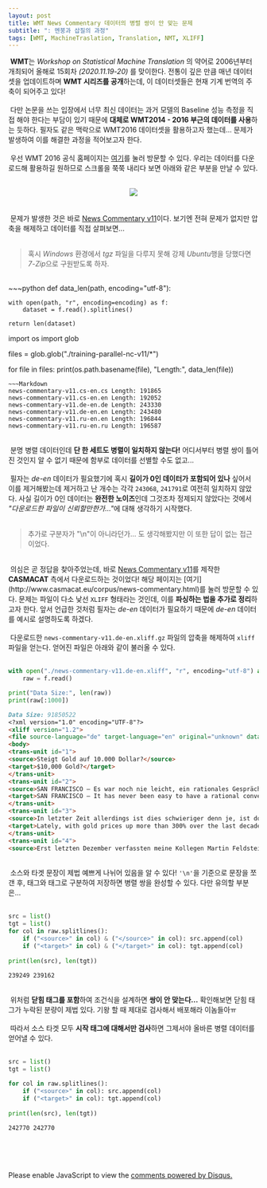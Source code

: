 ```yaml
---
layout: post
title: WMT News Commentary 데이터의 병렬 쌍이 안 맞는 문제
subtitle: ": 멘붕과 삽질의 과정"
tags: [WMT, MachineTraslation, Translation, NMT, XLIFF]
---
```


&nbsp;<strong>WMT</strong>는 <i>Workshop on Statistical Machine Translation</i> 의 약어로 2006년부터 개최되어 올해로 15회차 <i>(2020.11.19-20)</i> 를 맞이한다. 전통이 깊은 만큼 매년 데이터셋을 업데이트하며 <strong>WMT 시리즈를 공개</strong>하는데, 이 데이터셋들은 현재 기계 번역의 주축이 되어주고 있다!<br>
<br>
&nbsp;다만 논문을 쓰는 입장에서 너무 최신 데이터는 과거 모델의 Baseline 성능 측정을 직접 해야 한다는 부담이 있기 때문에 <strong>대체로 WMT2014 - 2016 부근의 데이터를 사용</strong>하는 듯하다. 필자도 같은 맥락으로 WMT2016 데이터셋을 활용하고자 했는데... 문제가 발생하여 이를 해결한 과정을 적어보고자 한다.<br>
<br>
&nbsp;우선 WMT 2016 공식 홈페이지는 [여기](https://www.statmt.org/wmt16/translation-task.html)를 눌러 방문할 수 있다. 우리는 데이터를 다운로드해 활용하길 원하므로 스크롤을 쭉쭉 내리다 보면 아래와 같은 부분을 만날 수 있다.<br>
<br>
<center>
<img src="https://raw.githubusercontent.com/dev-sngwn/dev-sngwn.github.io/master/_posts/assets\2020-06-23-parsing-wmt-16-news-commentary/wmt-2016.png"/>
</center>
<br>
<br>
&nbsp;문제가 발생한 것은 바로 <u>News Commentary v11</u>이다. 보기엔 전혀 문제가 없지만 압축을 해제하고 데이터를 직접 살펴보면...<br>
<br>

> 혹시 <i>Windows</i> 환경에서 <i>tgz</i> 파일을 다루지 못해 강제 <i>Ubuntu</i>행을 당했다면 <i>7-Zip</i>으로 구원받도록 하자.

<br>
~~~python
def data_len(path, encoding="utf-8"):
    
    with open(path, "r", encoding=encoding) as f:
        dataset = f.read().splitlines()
        
    return len(dataset)

import os
import glob

files = glob.glob("./training-parallel-nc-v11/*")

for file in files:
    print(os.path.basename(file), "Length:", data_len(file))
~~~
~~~Markdown
news-commentary-v11.cs-en.cs Length: 191865
news-commentary-v11.cs-en.en Length: 192052
news-commentary-v11.de-en.de Length: 243330
news-commentary-v11.de-en.en Length: 243480
news-commentary-v11.ru-en.en Length: 196844
news-commentary-v11.ru-en.ru Length: 196587
~~~
<br>
&nbsp;분명 병렬 데이터인데 <strong>단 한 세트도 병렬이 일치하지 않는다!</strong> 어디서부터 병렬 쌍이 틀어진 것인지 알 수 없기 때문에 함부로 데이터를 선별할 수도 없고... <br>
<br>
&nbsp;필자는 <i>de-en</i> 데이터가 필요했기에 혹시 <strong>길이가 0인 데이터가 포함되어 있나</strong> 싶어서 이를 제거해봤는데 제거하고 난 개수는 각각 <code>243068</code>, <code>241791</code>로 여전히 일치하지 않았다. 사실 길이가 0인 데이터는 <strong>완전한 노이즈</strong>인데 그것조차 정제되지 않았다는 것에서 <i>"다운로드한 파일이 신뢰할만한가..."</i>에 대해 생각하기 시작했다.<br>
<br>

> 추가로 구분자가 "\n"이 아니라던가... 도 생각해봤지만 이 또한 답이 없는 접근이었다.

<br>
&nbsp;의심은 곧 정답을 찾아주었는데, 바로 <u>News Commentary v11</u>를 제작한 <strong>CASMACAT</strong> 측에서 다운로드하는 것이었다! 해당 페이지는 [여기](http://www.casmacat.eu/corpus/news-commentary.html)를 눌러 방문할 수 있다. 문제는 파일이 다소 낯선 <code>XLIFF</code> 형태라는 것인데, 이를 <strong>파싱하는 법을 추가로 정리</strong>하고자 한다. 앞서 언급한 것처럼 필자는 <i>de-en</i> 데이터가 필요하기 때문에 <i>de-en</i> 데이터를 예시로 설명하도록 하겠다.<br>
<br>
&nbsp;다운로드한 <code>news-commentary-v11.de-en.xliff.gz</code> 파일의 압축을 해제하여 <code>xliff</code> 파일을 얻는다. 얻어진 파일은 아래와 같이 불러올 수 있다.<br>
<br>

~~~python
with open("./news-commentary-v11.de-en.xliff", "r", encoding="utf-8") as f:
    raw = f.read()

print("Data Size:", len(raw))
print(raw[:1000])
~~~
~~~Markdown
Data Size: 91850522
<?xml version="1.0" encoding="UTF-8"?>
<xliff version="1.2">
<file source-language="de" target-language="en" original="unknown" datatype="plaintext">
<body>
<trans-unit id="1">
<source>Steigt Gold auf 10.000 Dollar?</source>
<target>$10,000 Gold?</target>
</trans-unit>
<trans-unit id="2">
<source>SAN FRANCISCO – Es war noch nie leicht, ein rationales Gespräch über den Wert von Gold zu führen.</source>
<target>SAN FRANCISCO – It has never been easy to have a rational conversation about the value of gold.</target>
</trans-unit>
<trans-unit id="3">
<source>In letzter Zeit allerdings ist dies schwieriger denn je, ist doch der Goldpreis im letzten Jahrzehnt um über 300 Prozent angestiegen.</source>
<target>Lately, with gold prices up more than 300% over the last decade, it is harder than ever.</target>
</trans-unit>
<trans-unit id="4">
<source>Erst letzten Dezember verfassten meine Kollegen Martin Feldstein und Nouriel Roubini Kommentare, in denen sie mutig die vorherrschende optimistische 
~~~

<br>
&nbsp;소스와 타겟 문장이 제법 예쁘게 나뉘어 있음을 알 수 있다! <code>'\n'</code>을 기준으로 문장을 쪼갠 후, <code><source></code> 태그와 <code><target></code> 태그로 구분하여 저장하면 병렬 쌍을 완성할 수 있다. 다만 유의할 부분은...<br>
<br>

~~~python
src = list()
tgt = list()
for col in raw.splitlines():
    if ("<source>" in col) & ("</source>" in col): src.append(col)
    if ("<target>" in col) & ("</target>" in col): tgt.append(col)
        
print(len(src), len(tgt))
~~~
~~~Markdown
239249 239162
~~~

<br>
&nbsp;위처럼 <strong>닫힘 태그를 포함</strong>하여 조건식을 설계하면 <strong>쌍이 안 맞는다...</strong> 확인해보면 닫힘 태그가 누락된 분량이 제법 있다. 기왕 할 때 제대로 검사해서 배포해라 이놈들아ㅠ<br>
<br>
&nbsp;따라서 소스 타겟 모두 <strong>시작 태그에 대해서만 검사</strong>하면 그제서야 올바른 병렬 데이터를 얻어낼 수 있다.<br>
<br>

~~~python
src = list()
tgt = list()

for col in raw.splitlines():
    if ("<source>" in col): src.append(col)
    if ("<target>" in col): tgt.append(col)
        
print(len(src), len(tgt))
~~~
~~~Markdown
242770 242770
~~~

<br>
<br>
<br>

<div id="disqus_thread"></div>
<script>

/**
*  RECOMMENDED CONFIGURATION VARIABLES: EDIT AND UNCOMMENT THE SECTION BELOW TO INSERT DYNAMIC VALUES FROM YOUR PLATFORM OR CMS.
*  LEARN WHY DEFINING THESE VARIABLES IS IMPORTANT: https://disqus.com/admin/universalcode/#configuration-variables*/
/*
var disqus_config = function () {
this.page.url = PAGE_URL;  // Replace PAGE_URL with your page's canonical URL variable
this.page.identifier = PAGE_IDENTIFIER; // Replace PAGE_IDENTIFIER with your page's unique identifier variable
};
*/
(function() { // DON'T EDIT BELOW THIS LINE
var d = document, s = d.createElement('script');
s.src = 'https://dev-sngwn.disqus.com/embed.js';
s.setAttribute('data-timestamp', +new Date());
(d.head || d.body).appendChild(s);
})();
</script>

<noscript>Please enable JavaScript to view the <a href="https://disqus.com/?ref_noscript">comments powered by Disqus.</a></noscript>